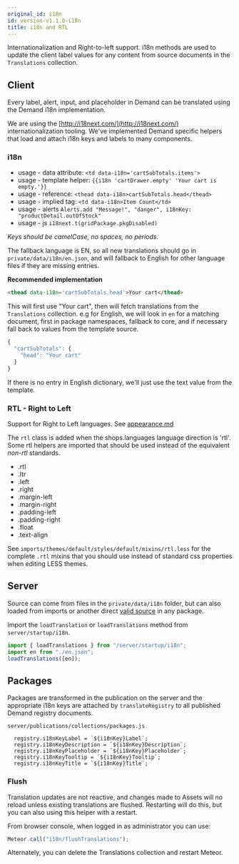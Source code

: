 ```yaml
---
original_id: i18n
id: version-v1.1.0-i18n
title: i18n and RTL
---
```

    
Internationalization and Right-to-left support. i18n methods are used to update the client label values for any content from source documents in the `Translations` collection.

## Client

Every label, alert, input, and placeholder in Demand can be translated using the Demand i18n implementation.

We are using the [http://i18next.com/](http://i18next.com/) internationalization tooling.  We've implemented Demand specific helpers that load and attach i18n keys and labels to many components.

### i18n

- usage - data attribute: `<td data-i18n='cartSubTotals.items'>`
- usage - template helper: `{{i18n 'cartDrawer.empty' 'Your cart is empty.'}}`
- usage - reference:  `<thead data-i18n>cartSubTotals.head</thead>`
- usage - implied tag: `<td data-i18n>Item Count</td>`
- usage - alerts `Alerts.add "Message!", "danger", i18nKey: "productDetail.outOfStock"`
- usage - js `i18next.t(gridPackage.pkgDisabled)`

_Keys should be camelCase, no spaces, no periods._

The fallback language is EN, so all new translations should go in `private/data/i18n/en.json`, and will fallback to English for other language files if they are missing entries.

**Recommended implementation**

```html
<thead data-i18n='cartSubTotals.head'>Your cart</thead>
```

This will first use "Your cart", then will fetch translations from the `Translations` collection. e.g for English, we will look in `en` for a matching document, first in package namespaces, fallback to core, and if necessary fall back to values from the template source.

```js
{
  "cartSubTotals": {
    "head": "Your cart"
  }
}
```

If there is no entry in English dictionary, we'll just use the text value from the template.

### RTL - Right to Left

Support for Right to Left languages.  See [appearance.md](appearance.md)

The `rtl` class is added when the shops.languages language direction is 'rtl'.  Some rtl helpers are imported that should be used instead of the equivalent _non-rtl_ standards.

- .rtl
- .ltr
- .left
- .right
- .margin-left
- .margin-right
- .padding-left
- .padding-right
- .float
- .text-align

See `imports/themes/default/styles/default/mixins/rtl.less` for the complete `.rtl` mixins that you should use instead of standard css properties when editing LESS themes.

## Server

Source can come from files in the `private/data/i18n` folder, but can also loaded from imports or another direct [valid source](http://i18next.com/docs/jsons/) in any package.

Import the `loadTranslation` or `loadTranslations` method from `server/startup/i18n`.

```js
import { loadTranslations } from "/server/startup/i18n";
import en from "./en.json";
loadTranslations([en]);
```

## Packages

Packages are transformed in the publication on the server and the appropriate i18n keys are attached by `translateRegistry` to all published Demand registry documents.

`server/publications/collections/packages.js`

```
  registry.i18nKeyLabel = `${i18nKey}Label`;
  registry.i18nKeyDescription = `${i18nKey}Description`;
  registry.i18nKeyPlaceholder = `${i18nKey}Placeholder`;
  registry.i18nKeyTooltip = `${i18nKey}Tooltip`;
  registry.i18nKeyTitle = `${i18nKey}Title`;
```

### Flush

Translation updates are not reactive, and changes made to Assets will no reload unless existing translations are flushed. Restarting will do this, but you can also using this helper with a restart.

From browser console, when logged in as administrator you can use:

```js
Meteor.call("i18n/flushTranslations");
```

Alternately, you can delete the Translations collection and restart Meteor.
